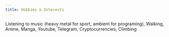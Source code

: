 ```yaml
---
title: Hobbies & Interests
---
```


Listening to music (heavy metal for sport, ambient for programing), Walking, Anime, Manga, Youtube, Telegram, Cryptocurrencies, Climbing
